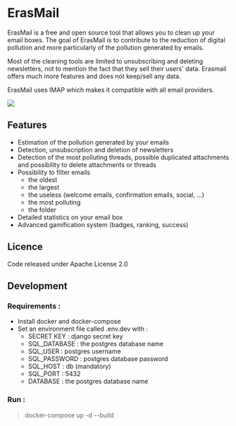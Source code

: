 ErasMail
===========

ErasMail is a free and open source tool that allows you to clean up your email boxes. The goal of ErasMail is to contribute to the reduction of digital pollution and more particularly of the pollution generated by emails. 

Most of the cleaning tools are limited to unsubscribing and deleting newsletters, not to mention the fact that they sell their users' data. Erasmail offers much more features and does not keep/sell any data. 

ErasMail uses IMAP which makes it compatible with all email providers.

![](erasmail.gif)

## Features
- Estimation of the pollution generated by your emails
- Detection, unsubscription and deletion of newsletters
- Detection of the most polluting threads, possible duplicated attachments and possibility to delete attachments or threads
- Possibility to filter emails   
  - the oldest 
  - the largest 
  - the useless (welcome emails, confirmation emails, social, ...)
  - the most polluting
  - the folder
- Detailed statistics on your email box
- Advanced gamification system (badges, ranking, success)

## Licence
Code released under Apache License 2.0

## Development 

### Requirements : 
* Install docker and docker-compose
* Set an environment file called .env.dev with :
  * SECRET KEY : django secret key
  * SQL_DATABASE : the postgres database name
  * SQL_USER : postgres username
  * SQL_PASSWORD : postgres database password
  * SQL_HOST : db (mandatory)
  * SQL_PORT : 5432
  * DATABASE : the postgres database name
### Run :
>docker-compose up -d --build

